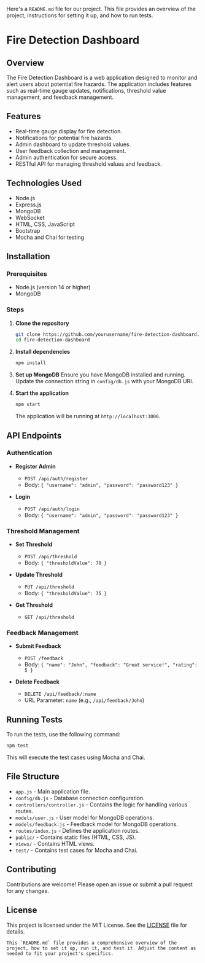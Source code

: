 Here's a `README.md` file for our project. This file provides an overview of the project, instructions for setting it up, and how to run tests.

# Fire Detection Dashboard

## Overview

The Fire Detection Dashboard is a web application designed to monitor and alert users about potential fire hazards. The application includes features such as real-time gauge updates, notifications, threshold value management, and feedback management.

## Features

- Real-time gauge display for fire detection.
- Notifications for potential fire hazards.
- Admin dashboard to update threshold values.
- User feedback collection and management.
- Admin authentication for secure access.
- RESTful API for managing threshold values and feedback.

## Technologies Used

- Node.js
- Express.js
- MongoDB
- WebSocket
- HTML, CSS, JavaScript
- Bootstrap
- Mocha and Chai for testing

## Installation

### Prerequisites

- Node.js (version 14 or higher)
- MongoDB

### Steps

1. **Clone the repository**
   ```bash
   git clone https://github.com/yourusername/fire-detection-dashboard.git
   cd fire-detection-dashboard
   ```

2. **Install dependencies**
   ```bash
   npm install
   ```

3. **Set up MongoDB**
   Ensure you have MongoDB installed and running. Update the connection string in `config/db.js` with your MongoDB URI.

4. **Start the application**
   ```bash
   npm start
   ```

   The application will be running at `http://localhost:3000`.

## API Endpoints

### Authentication

- **Register Admin**
  - `POST /api/auth/register`
  - Body: `{ "username": "admin", "password": "password123" }`

- **Login**
  - `POST /api/auth/login`
  - Body: `{ "username": "admin", "password": "password123" }`

### Threshold Management

- **Set Threshold**
  - `POST /api/threshold`
  - Body: `{ "thresholdValue": 70 }`

- **Update Threshold**
  - `PUT /api/threshold`
  - Body: `{ "thresholdValue": 75 }`

- **Get Threshold**
  - `GET /api/threshold`

### Feedback Management

- **Submit Feedback**
  - `POST /feedback`
  - Body: `{ "name": "John", "feedback": "Great service!", "rating": 5 }`

- **Delete Feedback**
  - `DELETE /api/feedback/:name`
  - URL Parameter: `name` (e.g., `/api/feedback/John`)

## Running Tests

To run the tests, use the following command:
```bash
npm test
```

This will execute the test cases using Mocha and Chai.

## File Structure

- `app.js` - Main application file.
- `config/db.js` - Database connection configuration.
- `controllers/controller.js` - Contains the logic for handling various routes.
- `models/user.js` - User model for MongoDB operations.
- `models/feedback.js` - Feedback model for MongoDB operations.
- `routes/index.js` - Defines the application routes.
- `public/` - Contains static files (HTML, CSS, JS).
- `views/` - Contains HTML views.
- `test/` - Contains test cases for Mocha and Chai.

## Contributing

Contributions are welcome! Please open an issue or submit a pull request for any changes.

## License

This project is licensed under the MIT License. See the [LICENSE](LICENSE) file for details.

```
This `README.md` file provides a comprehensive overview of the project, how to set it up, run it, and test it. Adjust the content as needed to fit your project's specifics.
